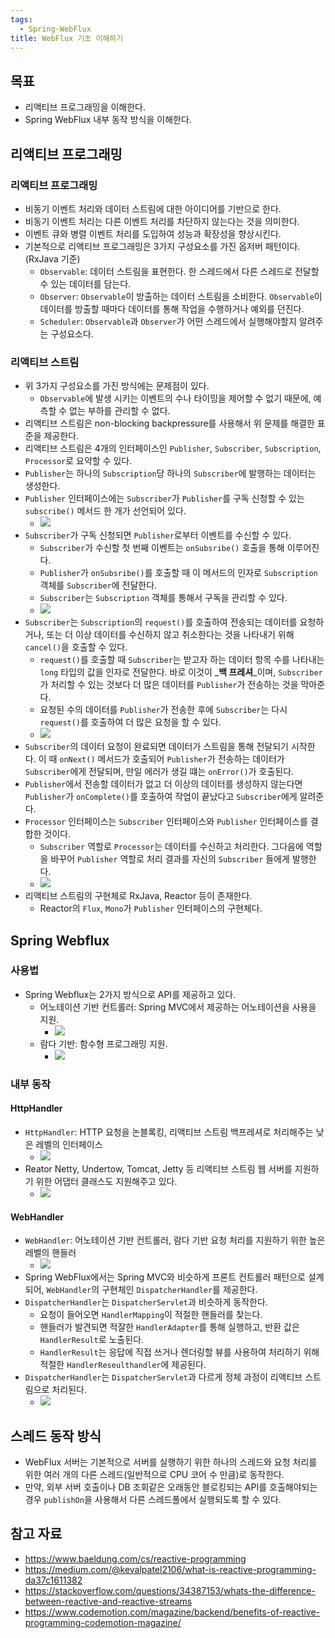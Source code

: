 ```yaml
---
tags:
  - Spring-WebFlux
title: WebFlux 기초 이해하기
---
```



## 목표

* 리액티브 프로그래밍을 이해한다.
* Spring WebFlux 내부 동작 방식을 이해한다.

## 리액티브 프로그래밍

### 리액티브 프로그래밍

* 비동기 이벤트 처리와 데이터 스트림에 대한 아이디어를 기반으로 한다.
* 비동기 이벤트 처리는 다른 이벤트 처리를 차단하지 않는다는 것을 의미한다.
* 이벤트 큐와 병렬 이벤트 처리를 도입하여 성능과 확장성을 향상시킨다.
* 기본적으로 리액티브 프로그래밍은 3가지 구성요소를 가진 옵저버 패턴이다.(RxJava 기준)
  * `Observable`: 데이터 스트림을 표현한다. 한 스레드에서 다른 스레드로 전달할 수 있는 데이터를 담는다.
  * `Observer`: `Observable`이 방출하는 데이터 스트림을 소비한다. `Observable`이 데이터를 방출할 때마다 데이터를 통해 작업을 수행하거나 예외를 던진다.
  * `Scheduler`: `Observable`과 `Observer`가 어떤 스레드에서 실행해야할지 알려주는 구성요소다.

### 리액티브 스트림

* 위 3가지 구성요소를 가진 방식에는 문제점이 있다.
  * `Observable`에 발생 시키는 이벤트의 수나 타이밍을 제어할 수 없기 때문에, 예측할 수 없는 부하를 관리할 수 없다.
* 리액티브 스트림은 non-blocking backpressure를 사용해서 위 문제를 해결한 표준을 제공한다.
* 리액티브 스트림은 4개의 인터페이스인 `Publisher`, `Subscriber`, `Subscription`, `Processor`로 요약할 수 있다.
* `Publisher`는 하나의 `Subscription`당 하나의 `Subscriber`에 발행하는 데이터는 생성한다.
* `Publisher` 인터페이스에는 `Subscriber`가 `Publisher`를 구독 신청할 수 있는 `subscribe()` 메서드 한 개가 선언되어 있다.
  * ![](<assets/Pasted image 20231019210802.png>)
* `Subscriber`가 구독 신청되면 `Publisher`로부터 이벤트를 수신할 수 있다.
  * `Subscriber`가 수신할 첫 번째 이벤트는 `onSubsribe()` 호출을 통해 이루어진다.
  * `Publisher`가 `onSubsribe()`를 호출할 때 이 메서드의 인자로 `Subscription` 객체를 `Subscriber`에 전달한다.
  * `Subscriber`는 `Subscription` 객체를 통해서 구독을 관리할 수 있다.
  * ![](<assets/Pasted image 20231019210816.png>)
* `Subscriber`는 `Subscription`의 `request()`를 호출하여 전송되는 데이터를 요청하거나, 또는 더 이상 데이터를 수신하지 않고 취소한다는 것을 나타내기 위해 `cancel()`을 호출할 수 있다.
  * `request()`를 호출할 때 `Subscriber`는 받고자 하는 데이터 항목 수를 나타내는 `long` 타입의 값을 인자로 전달한다. 바로 이것이 _**백 프레셔**_이며, `Subscriber`가 처리할 수 있는 것보다 더 많은 데이터를 `Publisher`가 전송하는 것을 막아준다.
  * 요청된 수의 데이터를 `Publisher`가 전송한 후에 `Subscriber`는 다시 `request()`를 호출하여 더 많은 요청을 할 수 있다.
  * ![](<assets/Pasted image 20231019210829.png>)
* `Subscriber`의 데이터 요청이 완료되면 데이터가 스트림을 통해 전달되기 시작한다. 이 때 `onNext()` 메서드가 호출되어 `Publisher`가 전송하는 데이터가 `Subscriber`에게 전달되며, 만일 에러가 생길 떄는 `onError()`가 호출된다.
* `Publisher`에서 전송할 데이터가 없고 더 이상의 데이터를 생성하지 않는다면 `Publisher`가 `onComplete()`를 호출하여 작업이 끝났다고 `Subscriber`에게 알려준다.
* `Processor` 인터페이스는 `Subscriber` 인터페이스와 `Publisher` 인터페이스를 결합한 것이다.
  * `Subscriber` 역할로 `Processor`는 데이터를 수신하고 처리한다. 그다음에 역할을 바꾸어 `Publisher` 역할로 처리 결과를 자신의 `Subscriber` 들에게 발행한다.
  * ![](<assets/Pasted image 20231019210839.png>)
* 리액티브 스트림의 구현체로 RxJava, Reactor 등이 존재한다.
  * Reactor의 `Flux`, `Mono`가 `Publisher` 인터페이스의 구현체다.

## Spring Webflux

### 사용법

* Spring Webflux는 2가지 방식으로 API를 제공하고 있다.
  * 어노테이션 기반 컨트롤러: Spring MVC에서 제공하는 어노테이션을 사용을 지원.
    * ![](<assets/Pasted image 20231020192227.png>)
  * 람다 기반: 함수형 프로그래밍 지원.
    * ![](<assets/Pasted image 20231020192447.png>)

### 내부 동작

#### HttpHandler

* `HttpHandler`: HTTP 요청을 논블록킹, 리액티브 스트림 백프레셔로 처리해주는 낮은 레벨의 인터페이스
  * ![](<assets/Pasted image 20231020193820.png>)
* Reator Netty, Undertow, Tomcat, Jetty 등 리액티브 스트림 웹 서버를 지원하기 위한 어댑터 클래스도 지원해주고 있다.
  * ![](<assets/Pasted image 20231020194108.png>)

#### WebHandler

* `WebHandler`: 어노테이션 기반 컨트롤러, 람다 기반 요청 처리를 지원하기 위한 높은 레벨의 핸들러
  * ![](<assets/Pasted image 20231020194453.png>)
* Spring WebFlux에서는 Spring MVC와 비슷하게 프론트 컨트롤러 패턴으로 설계되어, `WebHandler`의 구현체인 `DispatcherHandler`를 제공한다.
* `DispatcherHandler`는 `DispatcherServlet`과 비슷하게 동작한다.
  * 요청이 들어오면 `HandlerMapping`이 적절한 핸들러를 찾는다.
  * 핸들러가 발견되면 적잘한 `HandlerAdapter`를 통해 실행하고, 반환 값은 `HandlerResult`로 노출된다.
  * `HandlerResult`는 응답에 직접 쓰거나 렌더링할 뷰를 사용하여 처리하기 위해 적절한 `HandlerReseulthandler`에 제공된다.
* `DispatcherHandler`는 `DispatcherServlet`과 다르게 정체 과정이 리액티브 스트림으로 처리된다.
  * ![](<assets/Pasted image 20231020195124.png>)

## 스레드 동작 방식

* WebFlux 서버는 기본적으로 서버를 실행하기 위한 하나의 스레드와 요청 처리를 위한 여러 개의 다른 스레드(일반적으로 CPU 코어 수 만큼)로 동작한다.
* 만약, 외부 서버 호출이나 DB 조회같은 오래동안 블로킹되는 API를 호출해야되는 경우 `publishOn`을 사용해서 다른 스레드풀에서 실행되도록 할 수 있다.

## 참고 자료

* https://www.baeldung.com/cs/reactive-programming
* https://medium.com/@kevalpatel2106/what-is-reactive-programming-da37c1611382
* https://stackoverflow.com/questions/34387153/whats-the-difference-between-reactive-and-reactive-streams
* https://www.codemotion.com/magazine/backend/benefits-of-reactive-programming-codemotion-magazine/
